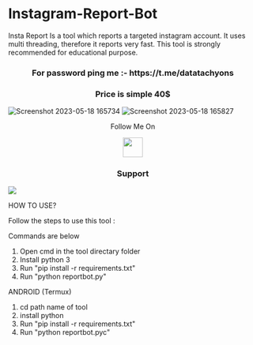 # Instagram-Report-Bot

Insta Report Is a tool which reports a targeted instagram account. 
It uses multi threading, therefore it reports very fast. 
This tool is strongly recommended for educational purpose.


<h3 align="center">For password ping me :- https://t.me/datatachyons</h3>

<h3 align="center">Price is simple 40$</h3>

![Screenshot 2023-05-18 165734](https://github.com/ScriptInno/Instagram-Report-Bot/assets/157283012/90504d44-3291-4b8a-8438-bb94844c7fbf)
![Screenshot 2023-05-18 165827](https://github.com/ScriptInno/Instagram-Report-Bot/assets/157283012/d26ec812-4148-4857-93ec-898ad1e4938d)


<p align="center">
  Follow Me On
</p>
<p align="center">
  <a href="https://www.youtube.com/watch?v=s-z1Yhs8usQ">
    <img src="https://www.iconsdb.com/icons/preview/red/youtube-4-xxl.png" width="40" height="40">
  </a>
</p>

<h3 align="center">Support</h3><a href="https://t.me/"><img src="https://img.shields.io/badge/Contact%20Owner-red.svg?logo=Telegram"></a>


HOW TO USE?

Follow the steps to use this tool : 

Commands are below

1. Open cmd in the tool directary folder
2. Install python 3
3. Run "pip install -r requirements.txt"
4. Run "python reportbot.py"

ANDROID (Termux)

1. cd path name of tool
2. install python
3. Run "pip install -r requirements.txt" 
4. Run "python reportbot.pyc"
